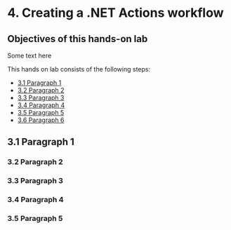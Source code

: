 # 4. Creating a .NET Actions workflow

## Objectives of this hands-on lab
Some text here

This hands on lab consists of the following steps:
- [3.1 Paragraph 1](#31-paragraph1)
- [3.2 Paragraph 2](#32-paragraph2)
- [3.3 Paragraph 3](#33-paragraph3)
- [3.4 Paragraph 4](#34-paragraph4)
- [3.5 Paragraph 5](#35-paragraph5)
- [3.6 Paragraph 6](#36-paragraph6)

## 3.1 Paragraph 1

### 3.2 Paragraph 2

### 3.3 Paragraph 3

### 3.4 Paragraph 4

### 3.5 Paragraph 5
